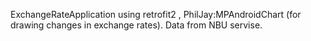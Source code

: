 ExchangeRateApplication using retrofit2 , PhilJay:MPAndroidChart (for drawing changes in exchange rates). Data from NBU servise.
